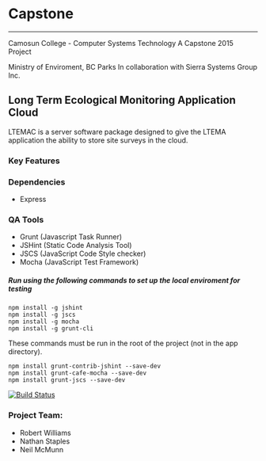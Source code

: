 # Capstone
- - -
Camosun College - Computer Systems Technology
A Capstone 2015 Project

Ministry of Enviroment, BC Parks
In collaboration with Sierra Systems Group Inc.

## Long Term Ecological Monitoring Application Cloud

LTEMAC is a server software package designed to give the LTEMA
application the ability to store site surveys in the cloud.

### Key Features


### Dependencies
* Express

### QA Tools
* Grunt (Javascript Task Runner)
* JSHint (Static Code Analysis Tool)
* JSCS (JavaScript Code Style checker)
* Mocha (JavaScript Test Framework)

##### Run using the following commands to set up the local enviroment for testing

```
npm install -g jshint
npm install -g jscs
npm install -g mocha
npm install -g grunt-cli
```
These commands must be run in the root of the project (not in the app directory).
```
npm install grunt-contrib-jshint --save-dev
npm install grunt-cafe-mocha --save-dev
npm install grunt-jscs --save-dev
```
    
[![Build Status](https://travis-ci.org/Robert-Williams/LTEMAC.svg?branch=master)](https://travis-ci.org/Robert-Williams/LTEMAC)

### Project Team:
* Robert Williams
* Nathan Staples
* Neil McMunn

